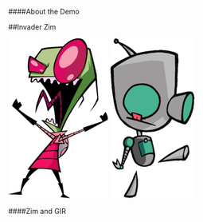 ####About the Demo

##Invader Zim

<img src="img/zim2.png"/>
<img src="img/gir2.png"/>

####Zim and GIR

